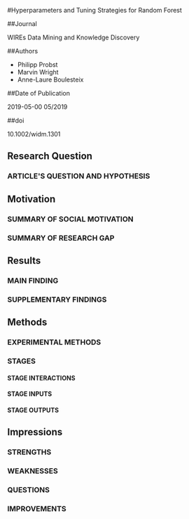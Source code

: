 #Hyperparameters and Tuning Strategies for Random Forest

##Journal

WIREs Data Mining and Knowledge Discovery

##Authors
- Philipp Probst
- Marvin Wright
- Anne-Laure Boulesteix

##Date of Publication

2019-05-00 05/2019

##doi

10.1002/widm.1301

## Research Question

### ARTICLE'S QUESTION AND HYPOTHESIS

## Motivation

### SUMMARY OF SOCIAL MOTIVATION

### SUMMARY OF RESEARCH GAP

## Results

### MAIN FINDING

### SUPPLEMENTARY FINDINGS

## Methods

### EXPERIMENTAL METHODS

### STAGES

#### STAGE INTERACTIONS

#### STAGE INPUTS

#### STAGE OUTPUTS

## Impressions

### STRENGTHS

### WEAKNESSES

### QUESTIONS

### IMPROVEMENTS

